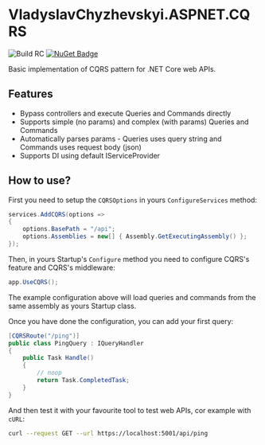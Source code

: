 # VladyslavChyzhevskyi.ASPNET.CQRS

![Build RC](https://github.com/vchyzhevskyi/aspnet.cqrs/workflows/Build%20RC/badge.svg)
[![NuGet Badge](https://buildstats.info/nuget/VladyslavChyzhevskyi.ASPNET.CQRS?includePreReleases=true)](https://www.nuget.org/packages/VladyslavChyzhevskyi.ASPNET.CQRS/)

Basic implementation of CQRS pattern for .NET Core web APIs.

## Features

- Bypass controllers and execute Queries and Commands directly
- Supports simple (no params) and complex (with params) Queries and Commands
- Automatically parses params - Queries uses query string and Commands uses request body (json)
- Supports DI using default IServiceProvider

## How to use?

First you need to setup the `CQRSOptions` in yours `ConfigureServices` method:

```csharp
services.AddCQRS(options =>
{
    options.BasePath = "/api";
    options.Assemblies = new[] { Assembly.GetExecutingAssembly() };
});
```

Then, in yours Startup's `Configure` method you need to configure CQRS's feature and CQRS's middleware:

```csharp
app.UseCQRS();
```

The example configuration above will load queries and commands from the same assembly as yours Startup class.

Once you have done the configuration, you can add your first query:

```csharp
[CQRSRoute("/ping")]
public class PingQuery : IQueryHandler
{
    public Task Handle()
    {
        // noop
        return Task.CompletedTask;
    }
}
```

And then test it with your favourite tool to test web APIs, cor example with `cURL`:

```sh
curl --request GET --url https://localhost:5001/api/ping
```
